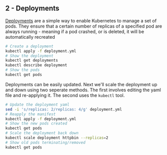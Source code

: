 ## 2 - Deployments

[Deployments](https://kubernetes.io/docs/concepts/workloads/controllers/deployment/) are a simple way to enable Kubernetes to manage a set of pods. They ensure that a certain number of replicas of a specified pod are always running - meaning if a pod crashed, or is deleted, it will be automatically recreated

```bash
# Create a deployment
kubectl apply -f deployment.yml
# Show the deployment
kubectl get deployments
kubectl describe deployment
# Show the pods
kubectl get pods
```

Deployments can be easily updated. Next we'll scale the deployment up and down using two seperate methods. The first involves editing the yaml file and re-applying it. The second uses the `kubectl` tool.

```bash
# Update the deployment yaml
sed -i 's/replicas: 2/replicas: 4/g' deployment.yml
# Reapply the manifest
kubectl apply -f deployment.yml
# Show the new pods created
kubectl get pods
# Scale the deployment back down
kubectl scale deployment httpbin --replicas=2
# Show old pods terminating/removed
kubectl get pods
```
